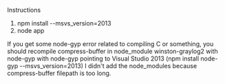 ﻿Instructions

1. npm install --msvs_version=2013
2. node app

If you get some node-gyp error related to compiling C or something, you should recompile compress-buffer in node_module winston-graylog2 with node-gyp with node-gyp pointing to Visual Studio 2013 (npm install node-gyp --msvs_version=2013)
I didn't add the node_modules because compress-buffer filepath is too long.
